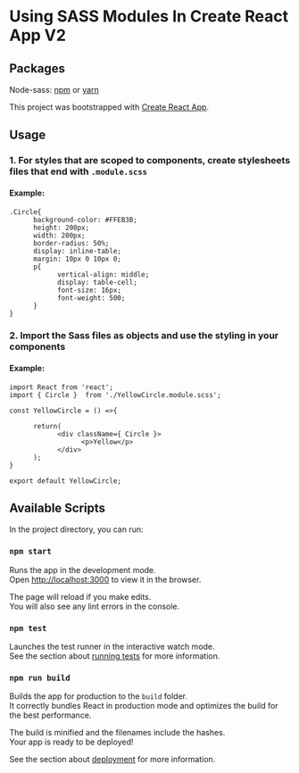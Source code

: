 
# Using SASS Modules In Create React App V2

## Packages

Node-sass: [npm](https://www.npmjs.com/package/node-sass) or [yarn](https://yarnpkg.com/en/package/node-sass)

This project was bootstrapped with [Create React App](https://github.com/facebook/create-react-app).

## Usage

### 1. For styles that are scoped to components, create stylesheets files that end with `.module.scss`

#### Example:
```
.Circle{ 
      background-color: #FFEB3B;
      height: 200px;
      width: 200px;  
      border-radius: 50%; 
      display: inline-table;    
      margin: 10px 0 10px 0;     
      p{
            vertical-align: middle;
            display: table-cell;
            font-size: 16px;
            font-weight: 500;
      }
}
```

### 2. Import the Sass files as objects and use the styling in your components

#### Example:
```
import React from 'react';
import { Circle }  from './YellowCircle.module.scss';

const YellowCircle = () =>{

      return(
            <div className={ Circle }>
                  <p>Yellow</p>
            </div>
      );
}

export default YellowCircle;
```



## Available Scripts

In the project directory, you can run:

### `npm start`

Runs the app in the development mode.<br>
Open [http://localhost:3000](http://localhost:3000) to view it in the browser.

The page will reload if you make edits.<br>
You will also see any lint errors in the console.

### `npm test`

Launches the test runner in the interactive watch mode.<br>
See the section about [running tests](https://facebook.github.io/create-react-app/docs/running-tests) for more information.

### `npm run build`

Builds the app for production to the `build` folder.<br>
It correctly bundles React in production mode and optimizes the build for the best performance.

The build is minified and the filenames include the hashes.<br>
Your app is ready to be deployed!

See the section about [deployment](https://facebook.github.io/create-react-app/docs/deployment) for more information.



